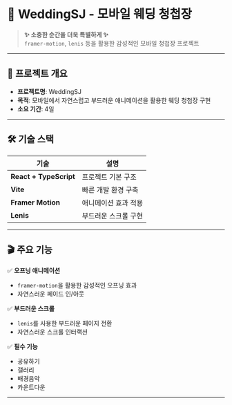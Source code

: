# 💍 WeddingSJ - 모바일 웨딩 청첩장

> **✨ 소중한 순간을 더욱 특별하게 ✨**  
> `framer-motion`, `lenis` 등을 활용한 감성적인 모바일 청첩장 프로젝트

---

## 📖 프로젝트 개요

-   **프로젝트명**: WeddingSJ
-   **목적**: 모바일에서 자연스럽고 부드러운 애니메이션을 활용한 웨딩 청첩장 구현
-   **소요 기간**: 4일

---

## 🛠 기술 스택

| 기술                   | 설명                 |
| ---------------------- | -------------------- |
| **React + TypeScript** | 프로젝트 기본 구조   |
| **Vite**               | 빠른 개발 환경 구축  |
| **Framer Motion**      | 애니메이션 효과 적용 |
| **Lenis**              | 부드러운 스크롤 구현 |

---

## 🎬 주요 기능

✅ **오프닝 애니메이션**

-   `framer-motion`을 활용한 감성적인 오프닝 효과
-   자연스러운 페이드 인/아웃

✅ **부드러운 스크롤**

-   `lenis`를 사용한 부드러운 페이지 전환
-   자연스러운 스크롤 인터랙션

✅ **필수 기능**

-   공유하기
-   갤러리
-   배경음악
-   카운트다운

---
